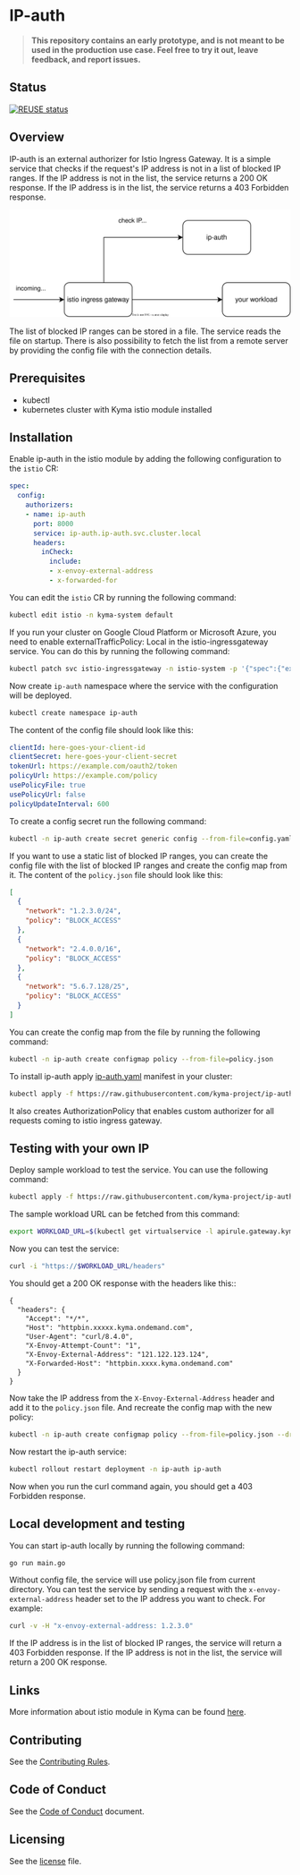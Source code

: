 
# IP-auth


> **This repository contains an early prototype, and is not meant to be used in the production use case. Feel free to try it out, leave feedback, and report issues.**

## Status

[![REUSE status](https://api.reuse.software/badge/github.com/kyma-project/ip-auth)](https://api.reuse.software/info/github.com/kyma-project/ip-auth)

## Overview
<!--- mandatory section --->

IP-auth is an external authorizer for Istio Ingress Gateway. It is a simple service that checks if the request's IP address is not in a list of blocked IP ranges. If the IP address is not in the list, the service returns a 200 OK response. If the IP address is in the list, the service returns a 403 Forbidden response.

![](./ip-auth.drawio.svg)

The list of blocked IP ranges can be stored in a file. The service reads the file on startup. There is also possibility to fetch the list from a remote server by providing the config file with the connection details. 


## Prerequisites

- kubectl
- kubernetes cluster with Kyma istio module installed

## Installation

Enable ip-auth in the istio module by adding the following configuration to the `istio` CR:

```yaml
spec:
  config:
    authorizers:
    - name: ip-auth
      port: 8000
      service: ip-auth.ip-auth.svc.cluster.local
      headers:
        inCheck:
          include:
          - x-envoy-external-address
          - x-forwarded-for      
```

You can edit the `istio` CR by running the following command:
```bash
kubectl edit istio -n kyma-system default
```

If you run your cluster on Google Cloud Platform or Microsoft Azure, you need to enable externalTrafficPolicy: Local in the istio-ingressgateway service. You can do this by running the following command:
```bash
kubectl patch svc istio-ingressgateway -n istio-system -p '{"spec":{"externalTrafficPolicy":"Local"}}'
```

Now create `ip-auth` namespace where the service with the configuration will be deployed.
  
```bash 
kubectl create namespace ip-auth
```

The content of the config file should look like this:
```yaml
clientId: here-goes-your-client-id
clientSecret: here-goes-your-client-secret
tokenUrl: https://example.com/oauth2/token
policyUrl: https://example.com/policy
usePolicyFile: true
usePolicyUrl: false
policyUpdateInterval: 600
```

To create a config secret run the following command:
```bash 
kubectl -n ip-auth create secret generic config --from-file=config.yaml=sample-config.yaml
```

If you want to use a static list of blocked IP ranges, you can create the config file with the list of blocked IP ranges and create the config map from it. The content of the `policy.json` file should look like this:

```json
[
  {
    "network": "1.2.3.0/24",
    "policy": "BLOCK_ACCESS"
  },
  {
    "network": "2.4.0.0/16",
    "policy": "BLOCK_ACCESS"
  },
  {
    "network": "5.6.7.128/25",
    "policy": "BLOCK_ACCESS"
  }
]
```

You can create the config map from the file by running the following command:
```bash
kubectl -n ip-auth create configmap policy --from-file=policy.json
```

To install ip-auth apply [ip-auth.yaml](ip-auth.yaml) manifest in your cluster:
```bash
kubectl apply -f https://raw.githubusercontent.com/kyma-project/ip-auth/main/ip-auth.yaml
```

It also creates AuthorizationPolicy that enables custom authorizer for all requests coming to istio ingress gateway.

## Testing with your own IP

Deploy sample workload to test the service. You can use the following command:
```bash
kubectl apply -f https://raw.githubusercontent.com/kyma-project/ip-auth/main/workload.yaml
```
The sample workload URL can be fetched from this command:
```bash
export WORKLOAD_URL=$(kubectl get virtualservice -l apirule.gateway.kyma-project.io/v1beta1=httpbin.workload -n workload -ojsonpath='{.items[0].spec.hosts[0]}')
```
Now you can test the service:
```bash
curl -i "https://$WORKLOAD_URL/headers"
```
You should get a 200 OK response with the headers like this::
```
{
  "headers": {
    "Accept": "*/*", 
    "Host": "httpbin.xxxxx.kyma.ondemand.com", 
    "User-Agent": "curl/8.4.0", 
    "X-Envoy-Attempt-Count": "1", 
    "X-Envoy-External-Address": "121.122.123.124", 
    "X-Forwarded-Host": "httpbin.xxxx.kyma.ondemand.com"
  }
}
```
Now take the IP address from the `X-Envoy-External-Address` header and add it to the `policy.json` file. And recreate the config map with the new policy:
```bash
kubectl -n ip-auth create configmap policy --from-file=policy.json --dry-run=client -o yaml | kubectl apply -f -
```
Now restart the ip-auth service:
```bash
kubectl rollout restart deployment -n ip-auth ip-auth
```
Now when you run the curl command again, you should get a 403 Forbidden response.

## Local development and testing

You can start ip-auth locally by running the following command:
```bash
go run main.go
```

Without config file, the service will use policy.json file from current directory. You can test the service by sending a request with the `x-envoy-external-address` header set to the IP address you want to check. For example:

```bash
curl -v -H "x-envoy-external-address: 1.2.3.0" 
```

If the IP address is in the list of blocked IP ranges, the service will return a 403 Forbidden response. If the IP address is not in the list, the service will return a 200 OK response.


## Links

More information about istio module in Kyma can be found [here](https://kyma-project.io/docs/components/istio).

## Contributing
<!--- mandatory section - do not change this! --->

See the [Contributing Rules](CONTRIBUTING.md).

## Code of Conduct
<!--- mandatory section - do not change this! --->

See the [Code of Conduct](CODE_OF_CONDUCT.md) document.

## Licensing
<!--- mandatory section - do not change this! --->

See the [license](./LICENSE) file.
